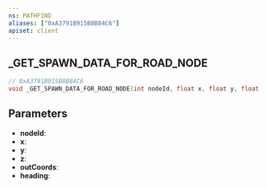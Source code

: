```yaml
---
ns: PATHFIND
aliases: ["0xA3791B915B8B84C6"]
apiset: client
---
```

## _GET_SPAWN_DATA_FOR_ROAD_NODE

```c
// 0xA3791B915B8B84C6
void _GET_SPAWN_DATA_FOR_ROAD_NODE(int nodeId, float x, float y, float z, Vector3* outCoords, float* heading);
```


## Parameters
* **nodeId**:
* **x**:
* **y**:
* **z**:
* **outCoords**:
* **heading**: